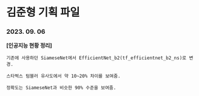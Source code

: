 # 김준형 기획 파일

### 2023. 09. 06

**[인공지능 현황 정리]**

```
기존에 사용하던 SiameseNet에서 EfficientNet_b2(tf_efficientnet_b2_ns)로 변경.

스타벅스 텀블러 유사도에서 약 10~20% 차이를 보여줌.

정확도는 SiameseNet과 비슷한 90% 수준을 보여줌.
```
